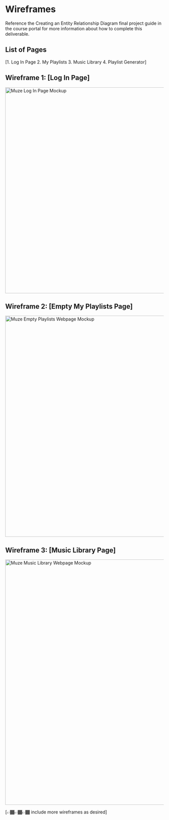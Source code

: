 # Wireframes

Reference the Creating an Entity Relationship Diagram final project guide in the course portal for more information about how to complete this deliverable.

## List of Pages

[1. Log In Page
 2. My Playlists
 3. Music Library
 4. Playlist Generator]

## Wireframe 1: [Log In Page]

<img width="654" alt="Muze Log In Page Mockup" src="https://github.com/Justin5802/web103_finalproject/assets/93137213/4f2257ac-c90b-4e03-b8d9-85878f5cb344">


## Wireframe 2: [Empty My Playlists Page]

<img width="702" alt="Muze Empty Playlists Webpage Mockup" src="https://github.com/Justin5802/web103_finalproject/assets/93137213/70414843-3554-41cf-bb68-c664e2b9b450">


## Wireframe 3: [Music Library Page]

<img width="779" alt="Muze Music Library Webpage Mockup" src="https://github.com/Justin5802/web103_finalproject/assets/93137213/ccbde7b1-c4c8-4c1c-ac86-c6de932ad5e4">


[👉🏾👉🏾👉🏾 include more wireframes as desired]
